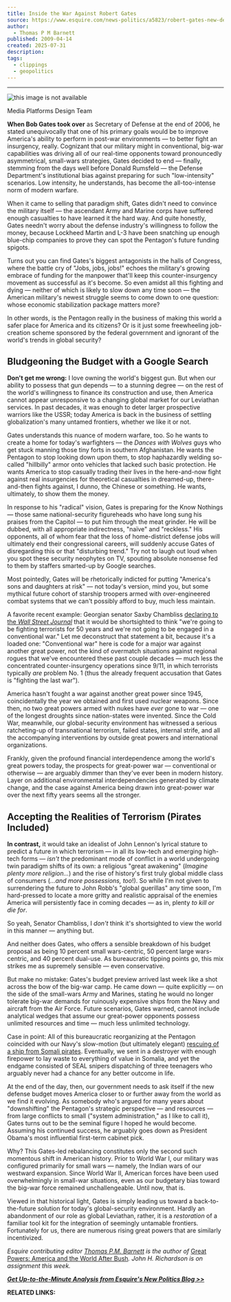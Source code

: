 ```yaml
---
title: Inside the War Against Robert Gates
source: https://www.esquire.com/news-politics/a5823/robert-gates-new-defense-budget-041409/
author:
  - Thomas P M Barnett
published: 2009-04-14
created: 2025-07-31
description: 
tags:
  - clippings
  - geopolitics
---
```

---

![this image is not available](https://hips.hearstapps.com/hmg-prod/images/legacy-fre-image-placeholder-1649872437.png?resize=640:* "this image is not available")

Media Platforms Design Team

**When Bob Gates took over** as Secretary of Defense at the end of 2006, he stated unequivocally that one of his primary goals would be to improve America's ability to perform in post-war environments — to better fight an insurgency, really. Cognizant that our military might in conventional, big-war capabilities was driving all of our real-time opponents toward pronouncedly asymmetrical, small-wars strategies, Gates decided to end — finally, stemming from the days well before Donald Rumsfeld — the Defense Department's institutional bias against preparing for such "low-intensity" scenarios. Low intensity, he understands, has become the all-too-intense norm of modern warfare.

When it came to selling that paradigm shift, Gates didn't need to convince the military itself — the ascendant Army and Marine corps have suffered enough casualties to have learned it the hard way. And quite honestly, Gates needn't worry about the defense industry's willingness to follow the money, because Lockheed Martin and L-3 have been snatching up enough blue-chip companies to prove they can spot the Pentagon's future funding spigots.

Turns out you can find Gates's biggest antagonists in the halls of Congress, where the battle cry of "Jobs, jobs, jobs!" echoes the military's growing embrace of funding for the manpower that'll keep this counter-insurgency movement as successful as it's become. So even amidst all this fighting and dying — neither of which is likely to slow down any time soon — the American military's newest struggle seems to come down to one question: whose economic stabilization package matters more?

In other words, is the Pentagon really in the business of making this world a safer place for America and its citizens? Or is it just some freewheeling job-creation scheme sponsored by the federal government and ignorant of the world's trends in global security?

## Bludgeoning the Budget with a Google Search

**Don't get me wrong:** I love owning the world's biggest gun. But when our ability to possess that gun depends — to a stunning degree — on the rest of the world's willingness to finance its construction and use, then America cannot appear unresponsive to a changing global market for our Leviathan services. In past decades, it was enough to deter larger prospective warriors like the USSR; today America is back in the business of settling globalization's many untamed frontiers, whether we like it or not.

Gates understands this nuance of modern warfare, too. So he wants to create a home for today's warfighters — the *Dances with Wolves* guys who get stuck manning those tiny forts in southern Afghanistan. He wants the Pentagon to stop looking down upon them, to stop haphazardly welding so-called "hillbilly" armor onto vehicles that lacked such basic protection. He wants America to stop casually trading their lives in the here-and-now fight against real insurgencies for theoretical casualties in dreamed-up, there-and-then fights against, I dunno, the Chinese or something. He wants, ultimately, to show them the money.

In response to his "radical" vision, Gates is preparing for the Know Nothings — those same national-security figureheads who have long sung his praises from the Capitol — to put him through the meat grinder. He will be dubbed, with all appropriate indirectness, "naïve" and "reckless." His opponents, all of whom fear that the loss of home-district defense jobs will ultimately end their congressional careers, will suddenly accuse Gates of disregarding this or that "disturbing trend." Try not to laugh out loud when you spot these security neophytes on TV, spouting absolute nonsense fed to them by staffers smarted-up by Google searches.

Most pointedly, Gates will be rhetorically indicted for putting "America's sons and daughters at risk" — not today's version, mind you, but some mythical future cohort of starship troopers armed with over-engineered combat systems that we can't possibly afford to buy, much less maintain.

A favorite recent example: Georgian senator Saxby Chambliss [declaring to the *Wall Street Journal*](http://online.wsj.com/article/SB123915109390799449.html) that it would be shortsighted to think "we're going to be fighting terrorists for 50 years and we're not going to be engaged in a conventional war." Let me deconstruct that statement a bit, because it's a loaded one: "Conventional war" here is code for a major war against another great power, not the kind of overmatch situations against regional rogues that we've encountered these past couple decades — much less the concentrated counter-insurgency operations since 9/11, in which terrorists typically *are* problem No. 1 (thus the already frequent accusation that Gates is "fighting the last war").

America hasn't fought a war against another great power since 1945, coincidentally the year we obtained and first used nuclear weapons. Since then, no two great powers armed with nukes have *ever* gone to war — one of the longest droughts since nation-states were invented. Since the Cold War, meanwhile, our global-security environment has witnessed a serious ratcheting-up of transnational terrorism, failed states, internal strife, and all the accompanying interventions by outside great powers and international organizations.

Frankly, given the profound financial interdependence among the world's great powers today, the prospects for great-power war — conventional or otherwise — are arguably dimmer than they've ever been in modern history. Layer on additional environmental interdependencies generated by climate change, and the case against America being drawn into great-power war over the next fifty years seems all the stronger.

## Accepting the Realities of Terrorism (Pirates Included)

**In contrast,** it would take an idealist of John Lennon's lyrical stature to predict a future in which terrorism — in all its low-tech and emerging high-tech forms — *isn't* the predominant mode of conflict in a world undergoing twin paradigm shifts of its own: a religious "great awakening" (*Imagine plenty more religion...*) and the rise of history's first truly global middle class of consumers (*...and more possessions, too*!). So while I'm not given to surrendering the future to John Robb's "global guerillas" any time soon, I'm hard-pressed to locate a more gritty and realistic appraisal of the enemies America will persistently face in coming decades — as in, plenty *to kill or die for*.

So yeah, Senator Chambliss, I *don't* think it's shortsighted to view the world in this manner — anything but.

And neither does Gates, who offers a sensible breakdown of his budget proposal as being 10 percent small wars-centric, 50 percent large wars-centric, and 40 percent dual-use. As bureaucratic tipping points go, this mix strikes me as supremely sensible — even conservative.

But make no mistake: Gates's budget preview arrived last week like a shot across the bow of the big-war camp. He came down — quite explicitly — on the side of the small-wars Army and Marines, stating he would no longer tolerate big-war demands for ruinously expensive ships from the Navy and aircraft from the Air Force. Future scenarios, Gates warned, cannot include analytical wedges that assume our great-power opponents possess unlimited resources and time — much less unlimited technology.

Case in point: All of this bureaucratic reorganizing at the Pentagon coincided with our Navy's slow-motion (but ultimately elegant) [rescuing of a ship from Somali pirates](https://www.esquire.com/news-politics/news/a5805/somali-pirate-attack-rescues-040909/). Eventually, we sent in a destroyer with enough firepower to lay waste to everything of value in Somalia, and yet the endgame consisted of SEAL snipers dispatching of three teenagers who arguably never had a chance for any better outcome in life.

At the end of the day, then, our government needs to ask itself if the new defense budget moves America closer to or further away from the world as we find it evolving. As somebody who's argued for many years about "downshifting" the Pentagon's strategic perspective — and resources — from large conflicts to small ("system administration," as I like to call it), Gates turns out to be the seminal figure I hoped he would become. Assuming his continued success, he arguably goes down as President Obama's most influential first-term cabinet pick.

Why? This Gates-led rebalancing constitutes only the second such momentous shift in American history. Prior to World War I, our military was configured primarily for small wars — namely, the Indian wars of our westward expansion. Since World War II, American forces have been used overwhelmingly in small-war situations, even as our budgetary bias toward the big-war force remained unchallengeable. Until now, that is.

Viewed in that historical light, Gates is simply leading us toward a back-to-the-future solution for today's global-security environment. Hardly an abandonment of our role as global Leviathan, rather, it is a *restoration* of a familiar tool kit for the integration of seemingly untamable frontiers. Fortunately for us, there are numerous rising great powers that are similarly incentivized.

*Esquire contributing editor [Thomas P.M. Barnett](http://www.thomaspmbarnett.com/weblog/) is the author of* [Great Powers: America and the World After Bush](http://search.barnesandnoble.com/Great-Powers/Thomas-PM-Barnett/e/9780399155376)*. John H. Richardson is on assignment this week.*

***[Get Up-to-the-Minute Analysis from Esquire's New Politics Blog >>](https://www.esquire.com/news-politics/politics/)***

**RELATED LINKS:**